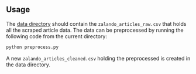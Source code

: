## Usage

The [data directory](https://github.com/julianderks/Classifying-Fashion-Articles/tree/main/code/data/data) should contain the `zalando_articles_raw.csv` that holds all the scraped article data. The data can be preprocessed by running the following code from the current directory:

```bash
python preprocess.py
```

A new `zalando_articles_cleaned.csv` holding the preprocessed is created in the data directory.
